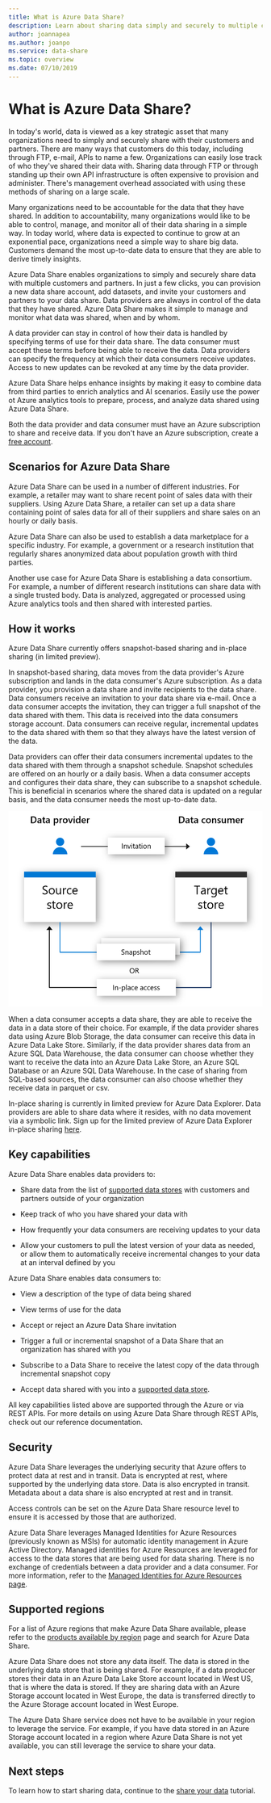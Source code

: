 ```yaml
---
title: What is Azure Data Share?
description: Learn about sharing data simply and securely to multiple customers and partners using Azure Data Share.
author: joannapea
ms.author: joanpo
ms.service: data-share
ms.topic: overview
ms.date: 07/10/2019
---
```

# What is Azure Data Share?

In today's world, data is viewed as a key strategic asset that many organizations need to simply and securely share with their customers and partners. There are many ways that customers do this today, including through FTP, e-mail, APIs to name a few. Organizations can easily lose track of who they've shared their data with. Sharing data through FTP or through standing up their own API infrastructure is often expensive to provision and administer. There's management overhead associated with using these methods of sharing on a large scale. 

Many organizations need to be accountable for the data that they have shared. In addition to accountability, many organizations would like to be able to control, manage, and monitor all of their data sharing in a simple way. In today world, where data is expected to continue to grow at an exponential pace, organizations need a simple way to share big data. Customers demand the most up-to-date data to ensure that they are able to derive timely insights.

Azure Data Share enables organizations to simply and securely share data with multiple customers and partners. In just a few clicks, you can provision a new data share account, add datasets, and invite your customers and partners to your data share. Data providers are always in control of the data that they have shared. Azure Data Share makes it simple to manage and monitor what data was shared, when and by whom. 

A data provider can stay in control of how their data is handled by specifying terms of use for their data share. The data consumer must accept these terms before being able to receive the data. Data providers can specify the frequency at which their data consumers receive updates. Access to new updates can be revoked at any time by the data provider. 

Azure Data Share helps enhance insights by making it easy to combine data from third parties to enrich analytics and AI scenarios. Easily use the power ot Azure analytics tools to prepare, process, and analyze data shared using Azure Data Share. 

Both the data provider and data consumer must have an Azure subscription to share and receive data. If you don't have an Azure subscription, create a [free account](https://azure.microsoft.com/free/).

## Scenarios for Azure Data Share

Azure Data Share can be used in a number of different industries. For example, a retailer may want to share recent point of sales data with their suppliers. Using Azure Data Share, a retailer can set up a data share containing point of sales data for all of their suppliers and share sales on an hourly or daily basis. 

Azure Data Share can also be used to establish a data marketplace for a specific industry. For example, a government or a research institution that regularly shares anonymized data about population growth with third parties. 

Another use case for Azure Data Share is establishing a data consortium. For example, a number of different research institutions can share data with a single trusted body. Data is analyzed, aggregated or processed using Azure analytics tools and then shared with interested parties. 

## How it works

Azure Data Share currently offers snapshot-based sharing and in-place sharing (in limited preview). 

In snapshot-based sharing, data moves from the data provider's Azure subscription and lands in the data consumer's Azure subscription. As a data provider, you provision a data share and invite recipients to the data share. Data consumers receive an invitation to your data share via e-mail. Once a data consumer accepts the invitation, they can trigger a full snapshot of the data shared with them. This data is received into the data consumers storage account. Data consumers can receive regular, incremental updates to the data shared with them so that they always have the latest version of the data. 

Data providers can offer their data consumers incremental updates to the data shared with them through a snapshot schedule. Snapshot schedules are offered on an hourly or a daily basis. When a data consumer accepts and configures their data share, they can subscribe to a snapshot schedule. This is beneficial in scenarios where the shared data is updated on a regular basis, and the data consumer needs the most up-to-date data. 

![data share flow](media/data-share-flow.png)

When a data consumer accepts a data share, they are able to receive the data in a data store of their choice. For example, if the data provider shares data using Azure Blob Storage, the data consumer can receive this data in Azure Data Lake Store. Similarly, if the data provider shares data from an Azure SQL Data Warehouse, the data consumer can choose whether they want to receive the data into an Azure Data Lake Store, an Azure SQL Database or an Azure SQL Data Warehouse. In the case of sharing from SQL-based sources, the data consumer can also choose whether they receive data in parquet or csv. 

In-place sharing is currently in limited preview for Azure Data Explorer. Data providers are able to share data where it resides, with no data movement via a symbolic link. Sign up for the limited preview of Azure Data Explorer in-place sharing [here](https://aka.ms/azuredatasharepreviewsignup). 

## Key capabilities

Azure Data Share enables data providers to:

* Share data from the list of [supported data stores](supported-data-stores.md) with customers and partners outside of your organization

* Keep track of who you have shared your data with

* How frequently your data consumers are receiving updates to your data

* Allow your customers to pull the latest version of your data as needed, or allow them to automatically receive incremental changes to your data at an interval defined by you

Azure Data Share enables data consumers to: 

* View a description of the type of data being shared

* View terms of use for the data

* Accept or reject an Azure Data Share invitation

* Trigger a full or incremental snapshot of a Data Share that an organization has shared with you

* Subscribe to a Data Share to receive the latest copy of the data through incremental snapshot copy

* Accept data shared with you into a [supported data store](supported-data-stores.md).

All key capabilities listed above are supported through the Azure or via REST APIs. For more details on using Azure Data Share through REST APIs, check out our reference documentation. 

## Security

Azure Data Share leverages the underlying security that Azure offers to protect data at rest and in transit. Data is encrypted at rest, where supported by the underlying data store. Data is also encrypted in transit. Metadata about a data share is also encrypted at rest and in transit. 

Access controls can be set on the Azure Data Share resource level to ensure it is accessed by those that are authorized. 

Azure Data Share leverages Managed Identities for Azure Resources (previously known as MSIs) for automatic identity management in Azure Active Directory. Managed identities for Azure Resources are leveraged for access to the data stores that are being used for data sharing. There is no exchange of credentials between a data provider and a data consumer. For more information, refer to the [Managed Identities for Azure Resources page](https://docs.microsoft.com/azure/active-directory/managed-identities-azure-resources/services-support-managed-identities). 


## Supported regions

For a list of Azure regions that make Azure Data Share available, please refer to the [products available by region](https://azure.microsoft.com/global-infrastructure/services/?products=data-share/) page and search for Azure Data Share. 

Azure Data Share does not store any data itself. The data is stored in the underlying data store that is being shared. For example, if a data producer stores their data in an Azure Data Lake Store account located in West US, that is where the data is stored. If they are sharing data with an Azure Storage account located in West Europe, the data is transferred directly to the Azure Storage account located in West Europe. 

The Azure Data Share service does not have to be available in your region to leverage the service. For example, if you have data stored in an Azure Storage account located in a region where Azure Data Share is not yet available, you can still leverage the service to share your data. 

## Next steps

To learn how to start sharing data, continue to the [share your data](share-your-data.md) tutorial.
